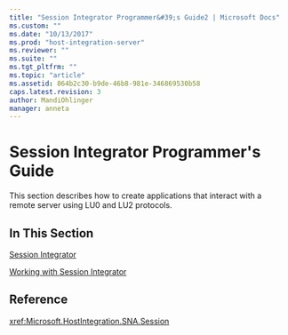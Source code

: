 ```yaml
---
title: "Session Integrator Programmer&#39;s Guide2 | Microsoft Docs"
ms.custom: ""
ms.date: "10/13/2017"
ms.prod: "host-integration-server"
ms.reviewer: ""
ms.suite: ""
ms.tgt_pltfrm: ""
ms.topic: "article"
ms.assetid: 864b2c30-b9de-46b8-981e-346869530b58
caps.latest.revision: 3
author: MandiOhlinger
manager: anneta
---
```

# Session Integrator Programmer&#39;s Guide
This section describes how to create applications that interact with a remote server using LU0 and LU2 protocols.  
  
## In This Section  
 [Session Integrator](../core/session-integrator.md)  
  
 [Working with Session Integrator](../core/working-with-session-integrator.md)  
  
## Reference  
 <xref:Microsoft.HostIntegration.SNA.Session>